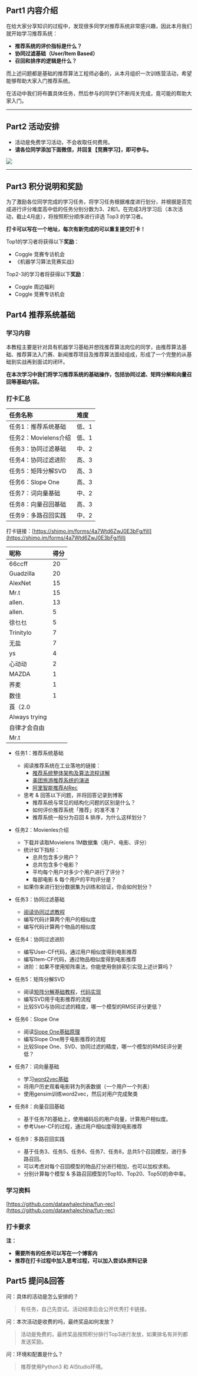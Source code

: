 <!-- Coggle 30 Days of ML（22年4月） -->
<!-- 30天入门数据竞赛 -->
<!-- 2022-04-01 -->
<!-- <a target="_blank" href="https://www.zhihu.com/people/ashui233/">阿水</a>, <a target="_blank" href="https://www.zhihu.com/people/wang-he-13-93">鱼遇雨欲语与余</a>-->
<!-- <a href="https://coggle.club/blog/30days-of-ml-202201">学习资料</a>##<a href="https://shimo.im/forms/vZyk3Pvmc7kvAskG/fill">打卡链接</a> -->


## Part1 内容介绍

在给大家分享知识的过程中，发现很多同学对推荐系统非常感兴趣，因此本月我们就开始学习推荐系统：

* **推荐系统的评价指标是什么？**
* **协同过滤基础（User/Item Based）**
* **召回和排序的逻辑是什么？**


而上述问题都是基础的推荐算法工程师必备的，从本月组织一次训练营活动，希望能够帮助大家入门推荐系统。

在活动中我们将布置具体任务，然后参与的同学们不断闯关完成，竟可能的帮助大家入门。


---


## Part2 活动安排

* 活动是免费学习活动，不会收取任何费用。
* **请各位同学添加下面微信，并回复【竞赛学习】，即可参与。**

![](https://cdn.coggle.club/coggle666_qrcode.png)

---

## Part3 积分说明和奖励

为了激励各位同学完成的学习任务，将学习任务根据难度进行划分，并根据是否完成进行评分难度高中低的任务分别分数为3、2和1。在完成3月学习后（本次活动，截止4月底），将按照积分顺序进行评选 Top3 的学习者。

**打卡可以写在一个地址，每次有新完成的可以重复提交打卡！**

Top1的学习者将获得以下**奖励**：
* Coggle 竞赛专访机会
* 《机器学习算法竞赛实战》


Top2-3的学习者将获得以下**奖励**：
* Coggle 周边福利
* Coggle 竞赛专访机会


## Part4 推荐系统基础

### 学习内容

本教程主要是针对具有机器学习基础并想找推荐算法岗位的同学，由推荐算法基础、推荐算法入门赛、新闻推荐项目及推荐算法面经组成，形成了一个完整的从基础到实战再到面试的闭环。

**在本次学习中我们将学习推荐系统的基础操作，包括协同过滤、矩阵分解和向量召回等基础内容。**

### 打卡汇总

| 任务名称                       | 难度  |
| :----------------------------- | :---- |
| 任务1：推荐系统基础         | 低、1 |
| 任务2：Movielens介绍      | 低、1 |
| 任务3：协同过滤基础             | 中、2 |
| 任务4：协同过滤进阶       | 高、3 |
| 任务5：矩阵分解SVD              | 高、3 |
| 任务6：Slope One      | 高、3 |
| 任务7：词向量基础         | 中、2 |
| 任务8：向量召回基础    | 高、3 |
| 任务9：多路召回实践 | 中、2 |


打卡链接：[https://shimo.im/forms/4a7Wtd6ZwJ0E3bFg/fill](https://shimo.im/forms/4a7Wtd6ZwJ0E3bFg/fill)


| 昵称                       | 得分  |
| :----------------------------- | :---- |
| 66ccff | 20 |
| Guadzilla | 20 | 
| AlexNet  | 15 |
| Mr.t | 15 | 
| allen. | 13 |
| allen. | 5 |
| 徐乜乜 | 5 |
| Trinitylo | 7 |
| 无盐 | 7 |
| ys | 4 |
| 心动动 | 2 |
| MAZDA | 1 |
| 荞麦 | 1 |
| 数佳 | 1 |
| 莨（2.0 |  | 
| Always trying|  | 
| 自律才会自由 |  |
| Mr.t |  |



- 任务1：推荐系统基础
    - 阅读推荐系统在工业落地的链接：
        - [推荐系统整体架构及算法流程详解](https://mp.weixin.qq.com/s/WXcfdzz7vts9UYBVxWs3AA)
        - [美团旅游推荐系统的演进](https://tech.meituan.com/2017/03/24/travel-recsys.html)
        - [阿里智能推荐AIRec](https://www.alibabacloud.com/zh/product/airec)
    - 思考 & 回答以下问题，并将回答记录到博客
        - 推荐系统与常见的结构化问题的区别是什么？
        - 如何评价推荐系统「推荐」的准不准？
        - 推荐系统一般分为召回 & 排序，为什么这样划分？


- 任务2：Movienles介绍
    - 下载并读取Movielens 1M数据集（用户、电影、评分）
    - 统计如下指标：
        - 总共包含多少用户？
        - 总共包含多个电影？
        - 平均每个用户对多少个用户进行了评分？
        - 每部电影 & 每个用户的平均评分是？
    - 如果你来进行划分数据集为训练和验证，你会如何划分？


- 任务3：协同过滤基础
    - [阅读协同过滤教程](https://github.com/datawhalechina/fun-rec/blob/master/docs/%E7%AC%AC%E4%B8%80%E7%AB%A0%20%E6%8E%A8%E8%8D%90%E7%B3%BB%E7%BB%9F%E5%9F%BA%E7%A1%80/1.1%20%E5%9F%BA%E7%A1%80%E6%8E%A8%E8%8D%90%E7%AE%97%E6%B3%95/1.1.2%20%E5%8D%8F%E5%90%8C%E8%BF%87%E6%BB%A4.md)
    - 编写代码计算两个用户的相似度
    - 编写代码计算两个物品的相似度
    
- 任务4：协同过滤进阶
    - 编写User-CF代码，通过用户相似度得到电影推荐
    - 编写Item-CF代码，通过物品相似度得到电影推荐
    - 进阶：如果不使用矩阵乘法，你能使用倒排索引实现上述计算吗？

- 任务5：矩阵分解SVD
    - 阅读[矩阵分解基础教程](https://github.com/datawhalechina/fun-rec/blob/master/docs/%E7%AC%AC%E4%B8%80%E7%AB%A0%20%E6%8E%A8%E8%8D%90%E7%B3%BB%E7%BB%9F%E5%9F%BA%E7%A1%80/1.1%20%E5%9F%BA%E7%A1%80%E6%8E%A8%E8%8D%90%E7%AE%97%E6%B3%95/1.1.2%20%E5%8D%8F%E5%90%8C%E8%BF%87%E6%BB%A4.md)，[代码实现](https://alyssaq.github.io/2015/20150426-simple-movie-recommender-using-svd/)
    - 编写SVD用于电影推荐的流程
    - 比较SVD与协同过滤的精度，哪一个模型的RMSE评分更低？


- 任务6：Slope One
    - 阅读[Slope One基础原理](https://blog.csdn.net/xidianliutingting/article/details/51916578)
    - 编写Slope One用于电影推荐的流程
    - 比较Slope One、SVD、协同过滤的精度，哪一个模型的RMSE评分更低？

- 任务7：词向量基础
    - 学习[word2vec基础](https://cloud.tencent.com/developer/article/1486055)
    - 将用户历史观看电影转为列表数据（一个用户一个列表）
    - 使用gensim训练word2vec，然后对用户完成聚类

- 任务8：向量召回基础
    - 基于任务7的基础上，使用编码后的用户向量，计算用户相似度。
    - 参考User-CF的过程，通过用户相似度得到电影推荐

- 任务9：多路召回实践
    - 基于任务3、任务5、任务6、任务7、任务8，总共5个召回模型，进行多路召回。
    - 可以考虑对每个召回模型的物品打分进行相加，也可以加权求和。
    - 分别计算每个模型 & 多路召回模型的Top10、Top20、Top50的命中率。


### 学习资料

[https://github.com/datawhalechina/fun-rec](https://github.com/datawhalechina/fun-rec)

### 打卡要求

**注：**

* **需要所有的任务可以写在一个博客内**
* **推荐在打卡过程中加入思考过程，可以加入尝试&资料记录**


## Part5 提问&回答

问：具体的活动是怎么安排的？

>有任务，自己先尝试。活动结束后会公开优秀打卡链接。

问：本次活动是收费的吗，最终奖品如何发放？

>活动是免费的，最终奖品按照积分排行Top3进行发放，如果排名有并列都发送奖励。

问：环境和配置是什么？

> 推荐使用Python3 和 AIStudio环境。